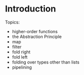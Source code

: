 # Introduction

Topics:

* higher-order functions
* the Abstraction Principle
* map
* filter
* fold right
* fold left
* folding over types other than lists
* pipelining
